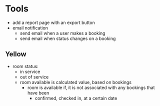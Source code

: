 # Tools

- add a report page with an export button
- email notification
  + send email when a user makes a booking
  + send email when status changes on a booking

## Yellow

- room status:
  - in service
  - out of service
  - room available is calculated value, based on bookings
    + room is available if, it is not associated with any bookings that have been
      - confirmed, checked in, at a certain date